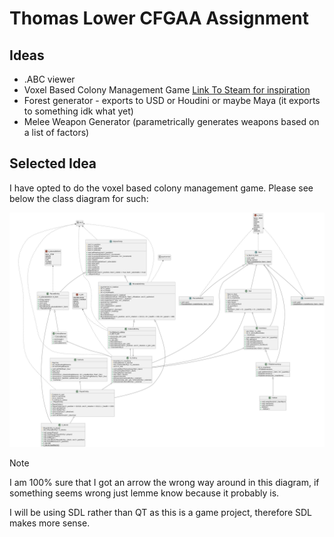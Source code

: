 # Thomas Lower CFGAA Assignment

## Ideas

- .ABC viewer
- Voxel Based Colony Management Game [Link To Steam for inspiration](https://store.steampowered.com/app/366090/Colony_Survival/)
- Forest generator - exports to USD or Houdini or maybe Maya (it exports to something idk what yet)
- Melee Weapon Generator (parametrically generates weapons based on a list of factors)

## Selected Idea

I have opted to do the voxel based colony management game.
Please see below the class diagram for such:

![Just go to ./ClassDiagram.png coz this thing is clearly broken](https://github.com/NCCA/programming-assignment-supersliser/blob/main/ClassDiagram.png?raw=true)

> [!NOTE]
> I am 100% sure that I got an arrow the wrong way around in this diagram, if something seems wrong just lemme know because it probably is.

I will be using SDL rather than QT as this is a game project, therefore SDL makes more sense.